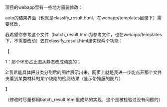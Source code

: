 项目的webapp里有一些地方需要修改：

auto的结果界面（也就是classify_result.html，在webapp/templates目录下）需要修改，

我希望你参考这个文件（batch_result.html为参考文件，也在webapp/templates下，不需要改动）去在classify_result.html里实现两个功能：

【

1：那个环形占比图从静态改成动态的；

2:我希能具体把分类分割后的图片展示出来，网页上就是我进一步能点开那个文件夹看到某类材料的某个缺陷的检测结果（显示带掩膜的图片）

】

（修改时尽量都用batch_result.html里成熟的实现，这个是被检验过没有问题的）
